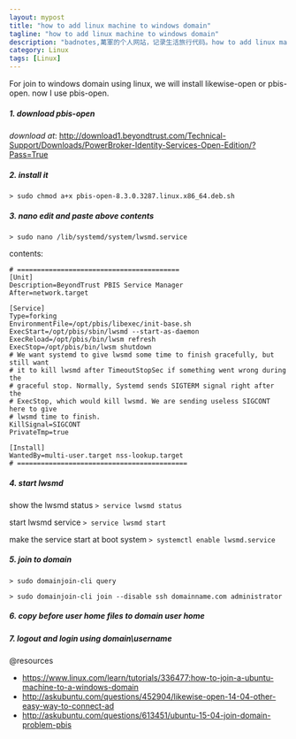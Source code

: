 ```yaml
---
layout: mypost
title: "how to add linux machine to windows domain"
tagline: "how to add linux machine to windows domain"
description: "badnotes,萬軍的个人网站，记录生活旅行代码。how to add linux machine to windows domain"
category: Linux
tags: [Linux]
---
```



For join to windows domain using linux, we will install likewise-open or pbis-open. now I use pbis-open.


##### 1. download pbis-open

*download at*:
http://download1.beyondtrust.com/Technical-Support/Downloads/PowerBroker-Identity-Services-Open-Edition/?Pass=True


##### 2. install it


```> sudo chmod a+x pbis-open-8.3.0.3287.linux.x86_64.deb.sh```


##### 3. nano edit and paste above contents


```> sudo nano /lib/systemd/system/lwsmd.service```


contents:

	# =========================================
	[Unit]
	Description=BeyondTrust PBIS Service Manager
	After=network.target

	[Service]
	Type=forking
	EnvironmentFile=/opt/pbis/libexec/init-base.sh
	ExecStart=/opt/pbis/sbin/lwsmd --start-as-daemon
	ExecReload=/opt/pbis/bin/lwsm refresh
	ExecStop=/opt/pbis/bin/lwsm shutdown
	# We want systemd to give lwsmd some time to finish gracefully, but still want
	# it to kill lwsmd after TimeoutStopSec if something went wrong during the
	# graceful stop. Normally, Systemd sends SIGTERM signal right after the
	# ExecStop, which would kill lwsmd. We are sending useless SIGCONT here to give
	# lwsmd time to finish.
	KillSignal=SIGCONT
	PrivateTmp=true

	[Install]
	WantedBy=multi-user.target nss-lookup.target
	# ===========================================

##### 4. start lwsmd

show the lwsmd status 
```> service lwsmd status```

start lwsmd service 
```> service lwsmd start```

make the service start at boot system 
```> systemctl enable lwsmd.service```


##### 5. join to domain


```> sudo domainjoin-cli query```

```> sudo domainjoin-cli join --disable ssh domainname.com administrator```


##### 6. copy before user home files to domain user home 

##### 7. logout and login using domain\username



@resources

* https://www.linux.com/learn/tutorials/336477:how-to-join-a-ubuntu-machine-to-a-windows-domain
* http://askubuntu.com/questions/452904/likewise-open-14-04-other-easy-way-to-connect-ad
* http://askubuntu.com/questions/613451/ubuntu-15-04-join-domain-problem-pbis
